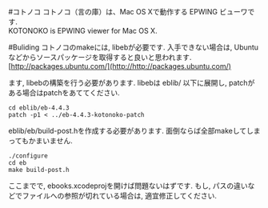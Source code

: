#コトノコ
コトノコ（言の庫）は、Mac OS Xで動作する EPWING ビューワです.  
KOTONOKO is EPWING viewer for Mac OS X.

#Buliding
コトノコのmakeには, libebが必要です. 入手できない場合は, Ubuntuなどからソースパッケージを取得すると良いと思われます. [http://packages.ubuntu.com/](http://http://packages.ubuntu.com/)

ます, libebの構築を行う必要があります.
libebは eblib/ 以下に展開し, patchがある場合はpatchをあててください.

	cd eblib/eb-4.4.3
	patch -p1 < ../eb-4.4.3-kotonoko-patch
	
eblib/eb/build-post.hを作成する必要があります. 面倒ならば全部makeしてしまってもかまいません.

	./configure
	cd eb
	make build-post.h
	
ここまでで, ebooks.xcodeprojを開けば問題ないはずです. もし, パスの違いなどでファイルへの参照が切れている場合は, 適宜修正してください.



